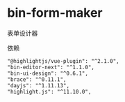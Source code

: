 # bin-form-maker

表单设计器

依赖

    "@highlightjs/vue-plugin": "^2.1.0",
    "bin-editor-next": "^1.1.0",
    "bin-ui-design": "^0.6.1",
    "brace": "^0.11.1",
    "dayjs": "^1.11.13",
    "highlight.js": "^11.10.0",
